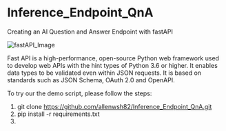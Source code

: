 # Inference_Endpoint_QnA
Creating an AI Question and Answer Endpoint with fastAPI


![fastAPI_Image](https://github.com/user-attachments/assets/e74947d4-ae5d-458f-b9cd-6f2e59f1977e)


Fast API is a high-performance, open-source Python web framework used to develop web APIs with the hint types of Python 3.6 or higher. It enables data types to be validated even within JSON requests. It is based on standards such as JSON Schema, OAuth 2.0 and OpenAPI.

To try our the demo script, please follow the steps:

1) git clone https://github.com/allenwsh82/Inference_Endpoint_QnA.git
2) pip install -r requirements.txt
3) 
